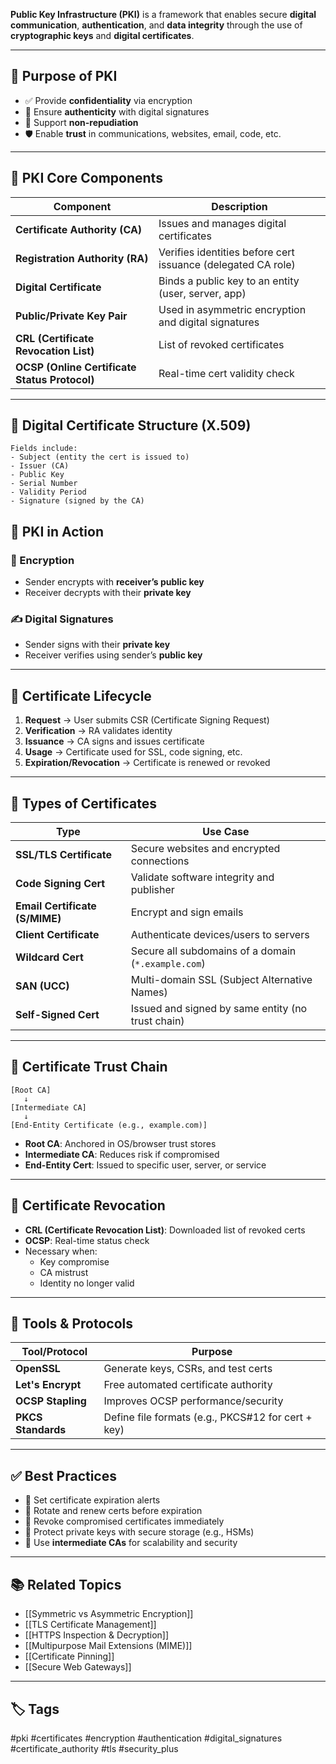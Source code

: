 **Public Key Infrastructure (PKI)** is a framework that enables secure **digital communication**, **authentication**, and **data integrity** through the use of **cryptographic keys** and **digital certificates**.

---

## 🎯 Purpose of PKI

- ✅ Provide **confidentiality** via encryption
- 🧾 Ensure **authenticity** with digital signatures
- 🧠 Support **non-repudiation**
- 🛡️ Enable **trust** in communications, websites, email, code, etc.

---

## 🔑 PKI Core Components

| Component               | Description                                                  |
|--------------------------|--------------------------------------------------------------|
| **Certificate Authority (CA)** | Issues and manages digital certificates                    |
| **Registration Authority (RA)** | Verifies identities before cert issuance (delegated CA role)|
| **Digital Certificate** | Binds a public key to an entity (user, server, app)          |
| **Public/Private Key Pair** | Used in asymmetric encryption and digital signatures         |
| **CRL (Certificate Revocation List)** | List of revoked certificates                       |
| **OCSP (Online Certificate Status Protocol)** | Real-time cert validity check                 |

---

## 📜 Digital Certificate Structure (X.509)

```plaintext
Fields include:
- Subject (entity the cert is issued to)
- Issuer (CA)
- Public Key
- Serial Number
- Validity Period
- Signature (signed by the CA)
```

## 🧠 PKI in Action

### 🔐 Encryption

- Sender encrypts with **receiver’s public key**
- Receiver decrypts with their **private key**

### ✍️ Digital Signatures

- Sender signs with their **private key**
- Receiver verifies using sender’s **public key**

---

## 🧾 Certificate Lifecycle

1. **Request** → User submits CSR (Certificate Signing Request)
2. **Verification** → RA validates identity
3. **Issuance** → CA signs and issues certificate
4. **Usage** → Certificate used for SSL, code signing, etc.
5. **Expiration/Revocation** → Certificate is renewed or revoked

---

## 🧱 Types of Certificates

|Type|Use Case|
|---|---|
|**SSL/TLS Certificate**|Secure websites and encrypted connections|
|**Code Signing Cert**|Validate software integrity and publisher|
|**Email Certificate (S/MIME)**|Encrypt and sign emails|
|**Client Certificate**|Authenticate devices/users to servers|
|**Wildcard Cert**|Secure all subdomains of a domain (`*.example.com`)|
|**SAN (UCC)**|Multi-domain SSL (Subject Alternative Names)|
|**Self-Signed Cert**|Issued and signed by same entity (no trust chain)|

---

## 📶 Certificate Trust Chain

```
[Root CA]
   ↓
[Intermediate CA]
   ↓
[End-Entity Certificate (e.g., example.com)]
```

- **Root CA**: Anchored in OS/browser trust stores
- **Intermediate CA**: Reduces risk if compromised
- **End-Entity Cert**: Issued to specific user, server, or service

---

## 🔄 Certificate Revocation

- **CRL (Certificate Revocation List)**: Downloaded list of revoked certs
- **OCSP**: Real-time status check
- Necessary when:
    - Key compromise
    - CA mistrust
    - Identity no longer valid

---

## 🧰 Tools & Protocols

|Tool/Protocol|Purpose|
|---|---|
|**OpenSSL**|Generate keys, CSRs, and test certs|
|**Let's Encrypt**|Free automated certificate authority|
|**OCSP Stapling**|Improves OCSP performance/security|
|**PKCS Standards**|Define file formats (e.g., PKCS#12 for cert + key)|

---

## ✅ Best Practices

- 📅 Set certificate expiration alerts
- 🔁 Rotate and renew certs before expiration
- 🛑 Revoke compromised certificates immediately
- 🔐 Protect private keys with secure storage (e.g., HSMs)
- 🧾 Use **intermediate CAs** for scalability and security

---

## 📚 Related Topics

- [[Symmetric vs Asymmetric Encryption]]
- [[TLS Certificate Management]]
- [[HTTPS Inspection & Decryption]]
- [[Multipurpose Mail Extensions (MIME)]]
- [[Certificate Pinning]]
- [[Secure Web Gateways]]

---

## 🏷 Tags

#pki #certificates #encryption #authentication #digital_signatures #certificate_authority #tls #security_plus